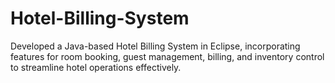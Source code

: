 # Hotel-Billing-System
Developed a Java-based Hotel Billing System in Eclipse, incorporating features for room booking, guest management, billing, and inventory control to streamline hotel operations effectively.                    
